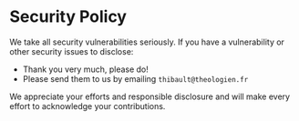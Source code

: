 # Security Policy

We take all security vulnerabilities seriously.
If you have a vulnerability or other security issues to disclose:

- Thank you very much, please do!
- Please send them to us by emailing `thibault@theologien.fr`

We appreciate your efforts and responsible disclosure and will make every effort to acknowledge your contributions.
